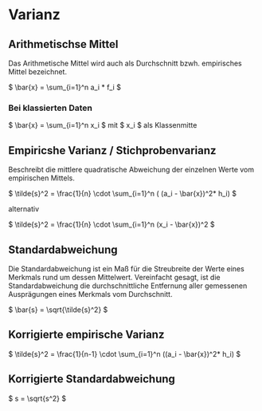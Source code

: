 # Varianz

## Arithmetischse Mittel

Das Arithmetische Mittel wird auch als Durchschnitt bzwh. empirisches Mittel bezeichnet.

$
	\bar{x} = \sum_{i=1}^n a_i * f_i
$


### Bei klassierten Daten
$
\bar{x} = \sum_{i=1}^n x_i
$
mit $ x_i $ als Klassenmitte


## Empiricshe Varianz / Stichprobenvarianz

Beschreibt die mittlere quadratische Abweichung der einzelnen Werte vom empirischen Mittels.

$
\tilde{s}^2
= \frac{1}{n} \cdot \sum_{i=1}^n (
(a_i - \bar{x})^2* h_i)
$

alternativ

$
\tilde{s}^2 = \frac{1}{n} \cdot \sum_{i=1}^n (x_i - \bar{x})^2
$

## Standardabweichung

Die Standardabweichung ist ein Maß für die Streubreite der Werte eines Merkmals rund um dessen Mittelwert.
Vereinfacht gesagt, ist die Standardabweichung die durchschnittliche Entfernung aller gemessenen Ausprägungen eines Merkmals vom Durchschnitt.

$
\bar{s} = \sqrt{\tilde{s}^2}
$

## Korrigierte empirische Varianz

$
\tilde{s}^2 = \frac{1}{n-1} \cdot \sum_{i=1}^n ((a_i - \bar{x})^2* h_i)
$


## Korrigierte Standardabweichung

$
s = \sqrt{s^2}
$